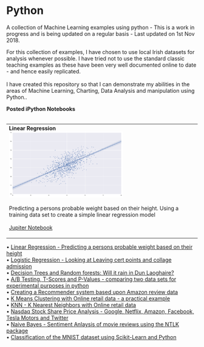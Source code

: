 # Python
A collection of Machine Learning examples using python - This is a work in progress and is being updated on a regular basis - Last updated on 1st Nov 2018.

For this collection of examples, I have chosen to use local Irish datasets for analysis whenever possible. I have tried not to use the standard classic teaching examples as these have been very well documented online to date - and hence easily replicated. <br> <br>I  have created this repository so that I can demonstrate my abilities in the areas of Machine Learning, Charting, Data Analysis and manipulation using Python.. 

<B>Posted iPython Notebooks</B><br><br>

<table class="tg" width=2000>
  <tr width=2000 height =100>
    <td width=2000>
      <b>Linear Regression</b><br>
      <img src = 'https://raw.githubusercontent.com/therolfe/Data_files/master/Lregression.png' width=300 hieght=300><br><br>Predicting a persons probable weight based on their height. Using a training data set to create a simple linear regression model                                      
    <br><br>
    <a href='https://github.com/therolfe/Python/blob/master/Linear%20Regression%20in%20Python.ipynb'>Jupiter Notebook</a></th>
  </td></tr>
  <tr>
    <td class="tg-0lax"></td>
  </tr>
  <tr>
    <td class="tg-0lax"></td>
  </tr>
  <tr>
    <td class="tg-0lax"></td>
  </tr>
</table>


• <a href='https://github.com/therolfe/Python/blob/master/Linear%20Regression%20in%20Python.ipynb'>Linear Regression - Predicting a persons probable weight based on their height</a><br>
• <a href='https://github.com/therolfe/Python/blob/master/Logistic%20Regression%20-%20LC.ipynb'>Logistic Regression - Looking at Leaving cert points and collage admission</a><br>
• <a href='https://github.com/therolfe/Python/blob/master/Decision%20trees%20and%20Random%20Forests%20-%20will%20it%20rain%20in%20Dun%20Laoghaire.ipynb'>Decision Trees and Random forests: Will it rain in Dun Laoghaire?</a><br>
• <a href='https://github.com/therolfe/Python/blob/master/AB%20Testing.ipynb'>A/B Testing, T-Scores and P-Values - comparing two data sets for experimental purposes in python</a><br>
• <a href='https://github.com/therolfe/Python/blob/master/Recommender%20System%20using%20Amazon%20Data.ipynb'>Creating a Recommender system based upon Amazon review data</a><br>
• <a href='https://github.com/therolfe/Python/blob/master/k%20means%20clustering%20with%20online%20retail%20data.ipynb'>K Means Clustering with Online retail data - a practical example</a><br>
• <a href='https://github.com/therolfe/Python/blob/master/KNN_KNearest_Neighbors_with_Online_retail_data.ipynb'>KNN - K Nearest Neighbors with Online retail data</a><br>
•	<a href="https://github.com/therolfe/Python/blob/master/Nasdaq%20stock%20analysis%20-%20J%20Rolfe.ipynb">Nasdaq Stock Share Price Analysis - Google, Netflix, Amazon, Facebook, Tesla Motors and Twitter</a><br>
•	<a href="https://github.com/therolfe/Python/blob/master/Naive%20Bayes%20-%20using%20nltk%20for%20move%20review%20sentiment%20analysis.ipynb">Naive Bayes - Sentiment Anlaysis of movie reviews using the NTLK package</a><br>
•	<a href="https://github.com/therolfe/Python/blob/master/Classification%20of%20the%20MNIST%20dataset%20using%20Scikit-Learn%20and%20Python.ipynb">Classification of the MNIST dataset using Scikit-Learn and Python</a><br>

<br>


